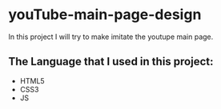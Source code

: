 # youTube-main-page-design
In this project I will try to make imitate the youtupe main page.
## The Language that I used in this project:
- HTML5
- CSS3
- JS
